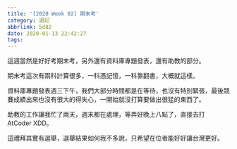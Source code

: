 ```yaml
---
title: '[2020 Week 02] 期末考'
category: 週記
abbrlink: 5d82
date: 2020-01-13 22:42:27
tags:
---
```

這週當然是好好考期末考，另外還有資料庫專題發表，還有助教的部分。
<!-- more -->
期末考這次有兩科計算很多，一科憑記憶，一科靠翻書，大概就這樣。

資料庫專題發表週三下午，我們大部分時間都是在等待，也沒有特別緊張，最後競賽成績出來也沒有很大的得失心，一開始就沒打算要做出很猛的東西了。

助教的工作讓我忙了兩天，週末都在處理，等弄好晚上八點了，直接去打 AtCoder XDD。

這禮拜其實有選舉，選舉結果如何我不多說，只希望在位者能好好讓台灣更好。